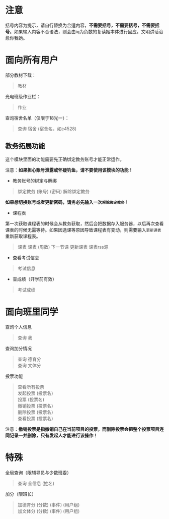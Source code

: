 # 注意

括号内容为提示，请自行替换为合适内容，**不需要括号，不需要括号，不需要括号**。如果输入内容不合语法，则会由iq为负数的复读姬本体进行回应。文明讲话治愈你我她。

# 面向所有用户

部分教材下载：
> 教材

光电班级作业栏：
> 作业

查询宿舍名单（仅限于18光一）：
> 查询 宿舍 (宿舍名，如c4528)

## 教务拓展功能

这个模块里面的功能需要先正确绑定教务账号才能正常运作。

注意：**如果担心账号泄露或怀疑钓鱼，请不要使用该模块的功能！**

* 教务账号的绑定与解绑

> 绑定教务 (账号) (密码)
> 解除绑定教务

**如果想切换账号或者更新密码，请务必先输入一次`解除绑定教务`！**

* 课程表

第一次获取课程表的时候会从教务获取，然后会把数据存入服务器，以后再次查看课表的时候无需等待。如果因选课等原因导致课程表有变动，则需要输入`更新课表`重新获取课程表。

> 课表
> 课表 (周数)
> 下一节课
> 更新课表
> 课表rss源

* 查看考试信息

> 考试信息

* 查成绩（开学前有效）

> 考试成绩


# 面向班里同学

查询个人信息
> 查询 我

查询加分情况
> 查询 德育分  
> 查询 文体分

投票功能
> 查看所有投票    
> 发起投票 (投票名)    
> 投票 (投票名)    
> 撤销投票 (投票名)    
> 删除投票 (投票名)    
> 查看投票 (投票名)   

注意：**撤销投票是指撤销自己在当前项目的投票，而删除投票会把整个投票项目连同记录一并删除，只有发起人才能进行该操作！**

# 特殊

全局查询（限辅导员与少数班委）
> 查询 全信息 (姓名)

加分（限班长）
> 加德育分 (分数) (事件) (用户组)  
> 加文体分 (分数) (事件) (用户组)
